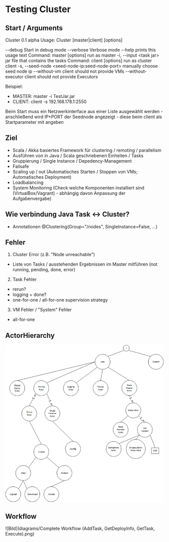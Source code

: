 # Testing Cluster
## Start / Arguments
Cluster 0.1 alpha
Usage: Cluster \[master|client\] \[options\]

  --debug                  Start in debug mode
  --verbose                Verbose mode
  --help                   prints this usage text
Command: master \[options\]
run as master
  -i, --input \<task jar\>   jar file that contains the tasks
Command: client \[options\]
run as cluster client
  -s, --seed-node \<seed-node-ip:seed-node-port\>
                           manually choose seed node ip
  --without-vm             client should not provide VMs
  --without-executor       client should not provide Executors

Beispiel:
  * MASTER: master -i TestJar.jar
  * CLIENT: client -s 192.168.178.1:2550

Beim Start muss ein Netzwerkinterface aus einer Liste ausgewählt werden - anschließend wird IP+PORT der Seednode angezeigt - diese beim client als Startparameter mit angeben

## Ziel
* Scala / Akka basiertes Framework für clustering / remoting / parallelism
* Ausführen von in Java / Scala geschriebenen Einheiten / Tasks
* Gruppierung / Single Instance / Depedency-Management
* Failsafe
* Scaling up / out (Automatisches Starten / Stoppen von VMs; Automatisches Deployment)
* Loadbalancing
* System Monitoring (Check welche Komponenten installiert sind (VirtualBox/Vagrant) - abhängig davon Anpassung der Aufgabenvergabe)

## Wie verbindung Java Task <-> Cluster?
* Annotationen @Clustering(Group="/nodes", SingleInstance=False, ...)

## Fehler
1. Cluster Error (z.B. "Node unreachable")
  * Liste von Tasks / ausstehenden Ergebnissen im Master mitführen (not running, pending, done, error)
2. Task Fehler
  * rerun?
  * logging + done?
  * one-for-one / all-for-one supervision strategy
3. VM Fehler / "System" Fehler
  * all-for-one

## ActorHierarchy
![Bild](diagrams/ActorHierarchy.png)

## Workflow
![Bild](diagrams/Complete Workflow (AddTask, GetDeployInfo, GetTask, Execute).png)
